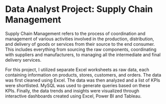 # Data Analyst Project: Supply Chain Management

Supply Chain Management refers to the process of coordination and management of various activities involved in the production, distribution, and delivery of goods or services from their source to the end consumer. This includes everything from sourcing the raw components, coordinating with suppliers and manufacturers, to managing all the intermediate and final delivery services.

For this project, I utilized separate Excel worksheets as raw data, each containing information on products, stores, customers, and orders.
The data was first cleaned using Excel.
The data was then analyzed and a list of KPIs were shortlisted.
MySQL was used to generate queries based on these KPIs.
Finally, the data trends and insights were visualized through interactive dashboards created using Excel, Power BI and Tableau.

